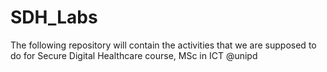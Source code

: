 # SDH_Labs
The following repository will contain the activities that we are supposed to do for Secure Digital Healthcare course, MSc in ICT @unipd
